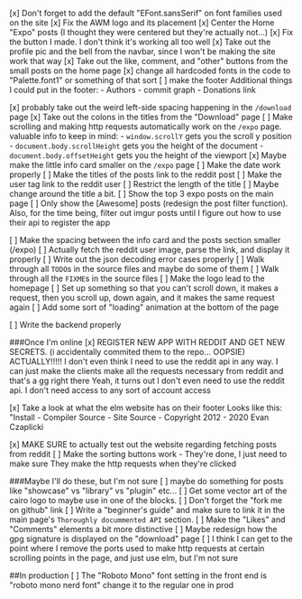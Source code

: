 
[x] Don't forget to add the default "EFont.sansSerif" on font families used on the site
[x] Fix the AWM logo and its placement
[x] Center the Home "Expo" posts (I thought they were centered but they're actually not...)
[x] Fix the button I made. I don't think it's working all too well
[x] Take out the profile pic and the bell from the navbar, since I won't be making the site work that way
[x] Take out the like, comment, and "other" buttons from the small posts on the home page
[x] change all hardcoded fonts in the code to "Palette.font1" or something of that sort
[ ] make the footer
        Additional things I could put in the footer:
            - Authors
            - commit graph
            - Donations link

[x] probably take out the weird left-side spacing happening in the `/download` page
[x] Take out the colons in the titles from the "Download" page
[ ] Make scrolling and making http requests automatically work on the `/expo` page.
        valuable info to keep in mind:
            - `window.scrollY` gets you the scroll y position
            - `document.body.scrollHeight` gets you the height of the document
            - `document.body.offsetHeight` gets you the height of the viewport
[x] Maybe make the little info card smaller on the `/expo` page
[ ] Make the date work properly
[ ] Make the titles of the posts link to the reddit post
[ ] Make the user tag link to the reddit user
[ ] Restrict the length of the title
[ ] Maybe change around the title a bit.
[ ] Show the top 3 expo posts on the main page
[ ] Only show the [Awesome] posts (redesign the post filter function). Also,
    for the time being, filter out imgur posts until I figure out how to use
    their api to register the app
    
[ ] Make the spacing between the info card and the posts section smaller (/expo)
[ ] Actually fetch the reddit user image, parse the link, and display
    it properly
[ ] Write out the json decoding error cases properly
[ ] Walk through all `TODO`s in the source files and maybe do some of them
[ ] Walk through all the `FIXME`s in the source files
[ ] Make the logo lead to the homepage
[ ] Set up something so that you can't scroll down, it makes a request, then you
    scroll up, down again, and it makes the same request again
[ ] Add some sort of "loading" animation at the bottom of the page

[ ] Write the backend properly

###Once I'm online
[x] REGISTER NEW APP WITH REDDIT AND GET NEW SECRETS. (i accidentally commited them to the repo... OOPSIE)
        ACTUALLY!!!!! I don't even think I need to use the reddit api in any
        way. I can just make the clients make all the requests necessary from
        reddit and that's a gg right there
        Yeah, it turns out I don't even need to use the reddit api. I don't 
        need access to any sort of account access

[x] Take a look at what the elm website has on their footer
    Looks like this:
        "Install - Compiler Source - Site Source - Copyright 2012 - 2020 Evan Czaplicki

[x] MAKE SURE to actually test out the website regarding fetching posts from
        reddit
[ ] Make the sorting buttons work - They're done, I just need to make sure
    They make the http requests when they're clicked


###Maybe I'll do these, but I'm not sure
[ ] maybe do something for posts like "showcase" vs "library" vs "plugin" etc...
[ ] Get some vector art of the cairo logo to maybe use in one of the blocks.
[ ] Don't forget the "fork me on github" link
[ ] Write a "beginner's guide" and make sure to link it in the main 
    page's `Thoroughly docummented API` section.
[ ] Make the "Likes" and "Comments" elements a bit more distinctive
[ ] Maybe redesign how the gpg signature is displayed on the "download" page
[ ] I think I can get to the point where I remove the ports used to make
        http requests at certain scrolling points in the page, and just use
        elm, but I'm not sure



##In production
[ ] The "Roboto Mono" font setting in the front end is "roboto mono nerd font" change it to the regular one in prod
